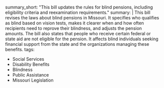 summary_short: "This bill updates the rules for blind pensions, including eligibility criteria and reexamination requirements."
summary: |
  This bill revises the laws about blind pensions in Missouri. It specifies who qualifies as blind based on vision tests, makes it clearer when and how often recipients need to reprove their blindness, and adjusts the pension amounts. The bill also states that people who receive certain federal or state aid are not eligible for the pension. It affects blind individuals seeking financial support from the state and the organizations managing these benefits.
tags:
  - Social Services
  - Disability Benefits
  - Blindness
  - Public Assistance
  - Missouri Legislation
